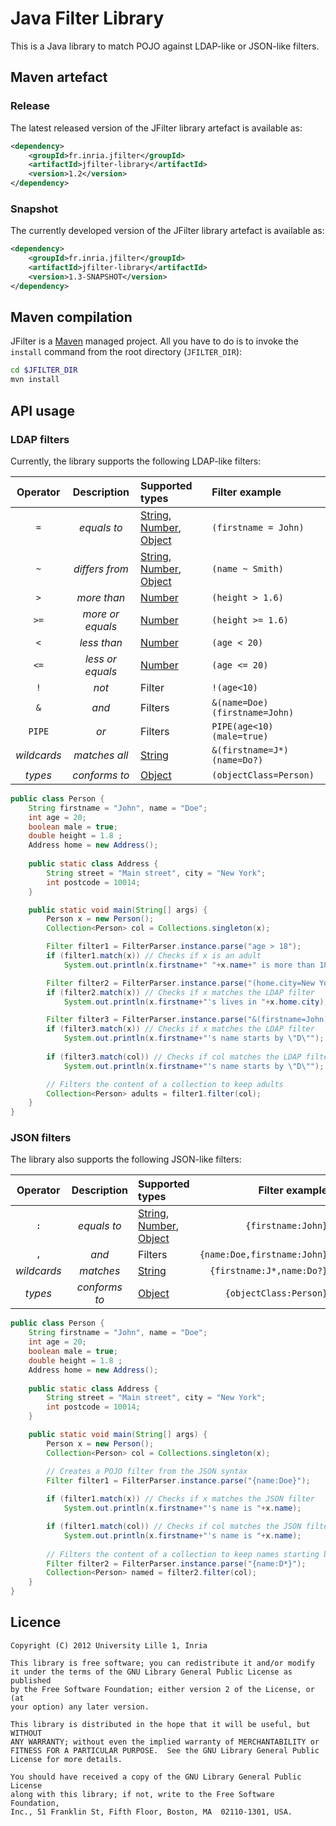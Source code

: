 # Java Filter Library

This is a Java library to match POJO against LDAP-like or JSON-like filters.


## Maven artefact

### Release
The latest released version of the JFilter library artefact is available as:

``` xml
<dependency>
    <groupId>fr.inria.jfilter</groupId>
    <artifactId>jfilter-library</artifactId>
    <version>1.2</version>
</dependency>
```

### Snapshot
The currently developed version of the JFilter library artefact is available as:

``` xml
<dependency>
    <groupId>fr.inria.jfilter</groupId>
    <artifactId>jfilter-library</artifactId>
    <version>1.3-SNAPSHOT</version>
</dependency>
```

## Maven compilation

JFilter is a [Maven](http://maven.apache.org "Maven") managed project. All you have to do is to invoke the `install` command from the root directory (`JFILTER_DIR`):

``` bash
cd $JFILTER_DIR
mvn install
```



## API usage

### LDAP filters

Currently, the library supports the following LDAP-like filters:

| Operator    | Description       | Supported types | Filter example |
|:-----------:|:-----------------:|:----------------| :--------------|
| `=`         | *equals to*       | [String](http://docs.oracle.com/javase/6/docs/api/java/lang/String.html), [Number](http://docs.oracle.com/javase/6/docs/api/java/lang/Number.html), [Object](http://docs.oracle.com/javase/6/docs/api/java/lang/Object.html) | `(firstname = John)` |
| `~`         | *differs from*    | [String](http://docs.oracle.com/javase/6/docs/api/java/lang/String.html), [Number](http://docs.oracle.com/javase/6/docs/api/java/lang/Number.html), [Object](http://docs.oracle.com/javase/6/docs/api/java/lang/Object.html) | `(name ~ Smith)` |
| `>`         | *more than*       | [Number](http://docs.oracle.com/javase/6/docs/api/java/lang/Number.html) | `(height > 1.6)` |
| `>=`        | *more or equals*  | [Number](http://docs.oracle.com/javase/6/docs/api/java/lang/Number.html) | `(height >= 1.6)` |
| `<`         | *less than*       | [Number](http://docs.oracle.com/javase/6/docs/api/java/lang/Number.html) | `(age < 20)` |
| `<=`        | *less or equals*  | [Number](http://docs.oracle.com/javase/6/docs/api/java/lang/Number.html) | `(age <= 20)` |
| `!`         | *not*             | Filter          | `!(age<10)` |
| `&`         | *and*             | Filters         | `&(name=Doe)(firstname=John)` |
| `PIPE`      | *or*              | Filters         | `PIPE(age<10)(male=true)` |
| *wildcards* | *matches all*     | [String](http://docs.oracle.com/javase/6/docs/api/java/lang/String.html) | `&(firstname=J*)(name=Do?)` |
| *types*     | *conforms to*     | [Object](http://docs.oracle.com/javase/6/docs/api/java/lang/Object.html) |  `(objectClass=Person)` |


``` java
public class Person {
    String firstname = "John", name = "Doe";
	int age = 20;
	boolean male = true;
	double height = 1.8 ;
	Address home = new Address(); 
	
	public static class Address {
	    String street = "Main street", city = "New York";
	    int postcode = 10014;
	}

    public static void main(String[] args) {
        Person x = new Person();
        Collection<Person> col = Collections.singleton(x);

        Filter filter1 = FilterParser.instance.parse("age > 18");
        if (filter1.match(x)) // Checks if x is an adult
            System.out.println(x.firstname+" "+x.name+" is more than 18 years old.");

        Filter filter2 = FilterParser.instance.parse("(home.city=New York)");
        if (filter2.match(x)) // Checks if x matches the LDAP filter
            System.out.println(x.firstname+"'s lives in "+x.home.city);

        Filter filter3 = FilterParser.instance.parse("&(firstname=John)(name=D*)");
        if (filter3.match(x)) // Checks if x matches the LDAP filter
            System.out.println(x.firstname+"'s name starts by \"D\"");
            
        if (filter3.match(col)) // Checks if col matches the LDAP filter
            System.out.println(x.firstname+"'s name starts by \"D\"");

        // Filters the content of a collection to keep adults
        Collection<Person> adults = filter1.filter(col);
    }
}
```

### JSON filters
The library also supports the following JSON-like filters:

| Operator | Description  | Supported types | Filter example |
|:--------:|:------------:|:----------------| --------------:|
| `:`      | *equals to*  | [String](http://docs.oracle.com/javase/6/docs/api/java/lang/String.html), [Number](http://docs.oracle.com/javase/6/docs/api/java/lang/Number.html), [Object](http://docs.oracle.com/javase/6/docs/api/java/lang/Object.html) | `{firstname:John}` |
| `,`      | *and*        | Filters         | `{name:Doe,firstname:John}` |
| *wildcards* | *matches*  | [String](http://docs.oracle.com/javase/6/docs/api/java/lang/String.html) | `{firstname:J*,name:Do?}` |
| *types*  | *conforms to* | [Object](http://docs.oracle.com/javase/6/docs/api/java/lang/Object.html) |  `{objectClass:Person}` |


``` java
public class Person {
    String firstname = "John", name = "Doe";
	int age = 20;
	boolean male = true;
	double height = 1.8 ;
	Address home = new Address(); 
	
	public static class Address {
	    String street = "Main street", city = "New York";
	    int postcode = 10014;
	}

    public static void main(String[] args) {
        Person x = new Person();
        Collection<Person> col = Collections.singleton(x);

        // Creates a POJO filter from the JSON syntax
        Filter filter1 = FilterParser.instance.parse("{name:Doe}");
            
        if (filter1.match(x)) // Checks if x matches the JSON filter
            System.out.println(x.firstname+"'s name is "+x.name);

        if (filter1.match(col)) // Checks if col matches the JSON filter
            System.out.println(x.firstname+"'s name is "+x.name);
            
        // Filters the content of a collection to keep names starting by D
        Filter filter2 = FilterParser.instance.parse("{name:D*}");            
        Collection<Person> named = filter2.filter(col);
    }
}
```

## Licence

    Copyright (C) 2012 University Lille 1, Inria

    This library is free software; you can redistribute it and/or modify
    it under the terms of the GNU Library General Public License as published
    by the Free Software Foundation; either version 2 of the License, or (at
    your option) any later version.

    This library is distributed in the hope that it will be useful, but WITHOUT
    ANY WARRANTY; without even the implied warranty of MERCHANTABILITY or
    FITNESS FOR A PARTICULAR PURPOSE.  See the GNU Library General Public
    License for more details.

    You should have received a copy of the GNU Library General Public License
    along with this library; if not, write to the Free Software Foundation,
    Inc., 51 Franklin St, Fifth Floor, Boston, MA  02110-1301, USA.